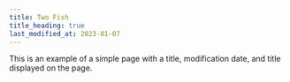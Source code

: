 ```yaml
---
title: Two Fish
title_heading: true
last_modified_at: 2023-01-07
---
```

This is an example of a simple page with a title, modification date, and title displayed on the page.
